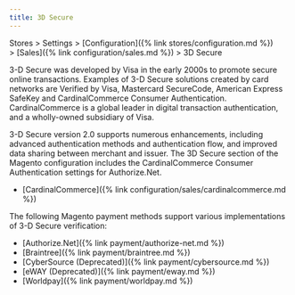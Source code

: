 ```yaml
---
title: 3D Secure
---
```


Stores > Settings > [Configuration]({% link stores/configuration.md %}) > [Sales]({% link configuration/sales.md %}) > 3D Secure

3-D Secure was developed by Visa in the early 2000s to promote secure online transactions. Examples of 3-D Secure solutions created by card networks are Verified by Visa, Mastercard SecureCode, American Express SafeKey and CardinalCommerce Consumer Authentication. CardinalCommerce is a global leader in digital transaction authentication, and a wholly-owned subsidiary of Visa.

3-D Secure version 2.0 supports numerous enhancements, including advanced authentication methods and authentication flow, and improved data sharing between merchant and issuer.  The 3D Secure section of the Magento configuration includes the CardinalCommerce Consumer Authentication settings for Authorize.Net.

- [CardinalCommerce]({% link configuration/sales/cardinalcommerce.md %})

The following Magento payment methods support various implementations of 3-D Secure verification:

- [Authorize.Net]({% link payment/authorize-net.md %})
- [Braintree]({% link payment/braintree.md %})<!--{% if "Default.EE-B2B" contains site.edition %}--> 
- [CyberSource (Deprecated)]({% link payment/cybersource.md %})
- [eWAY (Deprecated)]({% link payment/eway.md %})
- [Worldpay]({% link payment/worldpay.md %})<!--{% endif %}-->
